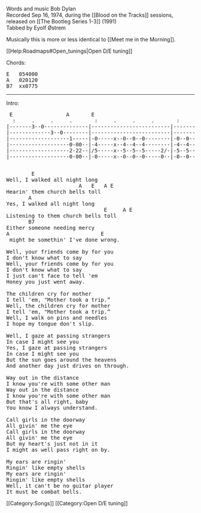Words and music Bob Dylan<br>
Recorded Sep 16, 1974, during the [[Blood on the Tracks]] sessions,
released on [[The Bootleg Series 1-3]] (1991)<br>
Tabbed by Eyolf Østrem

Musically this is more or less identical to [[Meet me in the Morning]].

[[Help:Roadmaps#Open_tunings|Open D/E tuning]]

Chords:

<pre class="chords">
E   054000
A   020120
B7  xx0775
</pre>

----
Intro:

<pre class="tab">
 E                 A       E
  :     .     .     .       :     .     .     .       :     .     .     .
|-------3--0--------------|-------------------------|-------------------------|
|-------------3--0--------|-------------------------|-------------------------|
|-------------------1-----|-0-----x--0--0--0--------|-0--0--0--0--0--0--0--0--|
|-------------------0-00--|-4-----x--4--4--4--------|-4--4--4--4--4--4--4--4--|
|-------------------2-22--|/5-----x--5--5--5-----2/-|-5--5--5--5--5--5--5--5--|
|-------------------0-00--|-0-----x--0--0--0-----0--|-0--0--0--0--0--0--0--0--|
                                                                        Well I. . .
</pre>
<pre class="verse">
        E
Well, I walked all night long
                       A   E   A E
Hearin' them church bells toll
       A
Yes, I walked all night long
                               E     A E
Listening to them church bells toll
       B7
Either someone needing mercy
A                             E
 might be somethin' I've done wrong.

Well, your friends come by for you
I don't know what to say
Well, your friends come by for you
I don't know what to say
I just can't face to tell 'em
Honey you just went away.

The children cry for mother
I tell 'em, "Mother took a trip.”
Well, the children cry for mother
I tell 'em, "Mother took a trip.”
Well, I walk on pins and needles
I hope my tongue don't slip.

Well, I gaze at passing strangers
In case I might see you
Yes, I gaze at passing strangers
In case I might see you
But the sun goes around the heavens
And another day just drives on through.

Way out in the distance
I know you're with some other man
Way out in the distance
I know you're with some other man
But that's all right, baby
You know I always understand.

Call girls in the doorway
All givin' me the eye
Call girls in the doorway
All givin' me the eye
But my heart's just not in it
I might as well pass right on by.

My ears are ringin'
Ringin' like empty shells
My ears are ringin'
Ringin' like empty shells
Well, it can't be no guitar player
It must be combat bells.
</pre>

[[Category:Songs]]
[[Category:Open D/E tuning]]